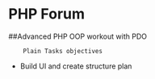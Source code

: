 # PHP Forum 
##Advanced PHP OOP workout with PDO

		Plain Tasks objectives

* Build UI and create structure plan
